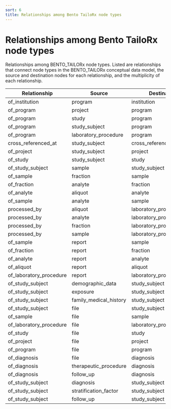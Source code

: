 ```yaml
---
sort: 6
title: Relationships among Bento TailoRx node types
---
```


# Relationships among Bento TailoRx node types

Relationships among BENTO_TAILORx node types. Listed are relationships that connect node types in the BENTO_TAILORx conceptual data model, the source and destination nodes for each relationship, and the multiplicity of each relationship.

|     Relationship               |     Source                    |     Destination                 |     Multiplicity    |
|--------------------------------|-------------------------------|---------------------------------|---------------------|
|     of_institution             |     program                   |     institution                 |     many_to_many    |
|     of_program                 |     project                   |     program                     |     many_to_many    |
|     of_program                 |     study                     |     program                     |     many_to_many    |
|     of_program                 |     study_subject             |     program                     |     many_to_many    |
|     of_program                 |     laboratory_procedure      |     program                     |     many_to_many    |
|     cross_referenced_at        |     study_subject             |     cross_reference_database    |     many_to_many    |
|     of_project                 |     study_subject             |     project                     |     many_to_many    |
|     of_study                   |     study_subject             |     study                       |     many_to_many    |
|     of_study_subject           |     sample                    |     study_subject               |     many_to_one     |
|     of_sample                  |     fraction                  |     sample                      |     many_to_one     |
|     of_fraction                |     analyte                   |     fraction                    |     many_to_one     |
|     of_analyte                 |     aliquot                   |     analyte                     |     many_to_one     |
|     of_sample                  |     analyte                   |     sample                      |     many_to_one     |
|     processed_by               |     aliquot                   |     laboratory_procedure        |     many_to_many    |
|     processed_by               |     analyte                   |     laboratory_procedure        |     many_to_many    |
|     processed_by               |     fraction                  |     laboratory_procedure        |     many_to_many    |
|     processed_by               |     sample                    |     laboratory_procedure        |     many_to_many    |
|     of_sample                  |     report                    |     sample                      |     one_to_one      |
|     of_fraction                |     report                    |     fraction                    |     one_to_one      |
|     of_analyte                 |     report                    |     analyte                     |     one_to_one      |
|     of_aliquot                 |     report                    |     aliquot                     |     one_to_one      |
|     of_laboratory_procedure    |     report                    |     laboratory_procedure        |     one_to_one      |
|     of_study_subject           |     demographic_data          |     study_subject               |     one_to_one      |
|     of_study_subject           |     exposure                  |     study_subject               |     one_to_one      |
|     of_study_subject           |     family_medical_history    |     study_subject               |     one_to_one      |
|     of_study_subject           |     file                      |     study_subject               |     many_to_one     |
|     of_sample                  |     file                      |     sample                      |     many_to_one     |
|     of_laboratory_procedure    |     file                      |     laboratory_procedure        |     many_to_one     |
|     of_study                   |     file                      |     study                       |     many_to_one     |
|     of_project                 |     file                      |     project                     |     many_to_one     |
|     of_program                 |     file                      |     program                     |     many_to_one     |
|     of_diagnosis               |     file                      |     diagnosis                   |     many_to_one     |
|     of_diagnosis               |     therapeutic_procedure     |     diagnosis                   |     many_to_one     |
|     of_diagnosis               |     follow_up                 |     diagnosis                   |     many_to_one     |
|     of_study_subject           |     diagnosis                 |     study_subject               |     many_to_one     |
|     of_study_subject           |     stratification_factor     |     study_subject               |     one_to_one      |
|     of_study_subject           |     follow_up                 |     study_subject               |     many_to_one     |
